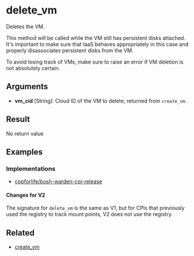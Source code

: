 # delete_vm

Deletes the VM.

This method will be called while the VM still has persistent disks attached. It's important to make sure that IaaS behaves appropriately in this case and properly disassociates persistent disks from the VM.

To avoid losing track of VMs, make sure to raise an error if VM deletion is not absolutely certain.


## Arguments

- **vm_cid** [String]: Cloud ID of the VM to delete; returned from `create_vm`.


## Result

No return value


## Examples

### Implementations

 * [cppforlife/bosh-warden-cpi-release](https://github.com/cppforlife/bosh-warden-cpi-release/blob/master/src/github.com/cppforlife/bosh-warden-cpi/action/delete_vm.go)

#### Changes for V2

The signature for `delete_vm` is the same as V1, but for CPIs that previously used the registry to track mount points, V2 does not use the registry.


## Related

 * [create_vm](create-vm.md)
